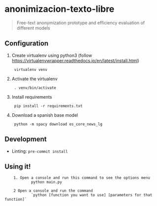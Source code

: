 # anonimizacion-texto-libre
> Free-text anonymization prototype and efficiency evaluation of different models

## Configuration

1. Create virtualenv using python3 (follow https://virtualenvwrapper.readthedocs.io/en/latest/install.html)

        virtualenv venv

2. Activate the virtualenv

        . venv/bin/activate

3. Install requirements

        pip install -r requirements.txt

4. Download a spanish base model

        python -m spacy download es_core_news_lg

## Development

- Linting: `pre-commit install`

## Using it!

        1. Open a console and run this command to see the options menu
                python main.py

        2 Open a console and run the command
                `python [function you want to use] [parameters for that function]`
